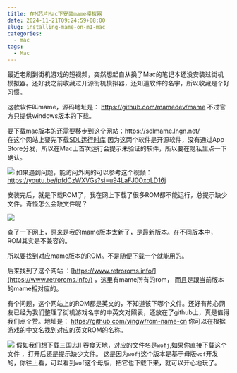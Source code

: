 ```yaml
---
title: 在M芯片Mac下安装mame模拟器
date: 2024-11-21T09:24:59+08:00
slug: installing-mame-on-m1-mac
categories:
  - mac
tags:
  - Mac
---
```




最近老刷到街机游戏的短视频，突然想起自从换了Mac的笔记本还没安装过街机模拟器。还好我之前收藏过开源街机模拟器，还知道软件的名字，所以收藏是个好习惯。

这款软件叫mame，源码地址是： https://github.com/mamedev/mame 
不过官方只提供windows版本的下载。

要下载mac版本的还需要移步到这个网站：[https://sdlmame.lngn.net/ ](https://sdlmame.lngn.net/ )  
在这个网站上要先下载[SDL运行时库](https://github.com/libsdl-org/SDL/releases)
因为这两个软件是开源软件，没有通过App Store分发，所以在Mac上首次运行会提示未验证的软件，所以要在隐私里点一下确认。

![](/assets/img/2024/11/20/2251101870.png)
如果遇到问题，能访问外网的可以参考这个视频：https://youtu.be/ipfdCzWXVGs?si=u94LaFJ0OxoLD16j

安装完后，就是下载ROM了，我在网上下载了很多ROM都不能运行，总提示缺少文件。奇怪怎么会缺文件呢？

![](/assets/img/2024/11/20/2251213090.png)

查了一下网上，原来是我的mame版本太新了，是最新版本。在不同版本中，ROM其实是不兼容的。

所以要找到对应mame版本的ROM。不是随便下载一个就能用的。

后来找到了这个网站 ：[https://www.retroroms.info/](https://www.retroroms.info/) ，这里有mame所有的rom， 而且是跟当前版本的mame相对应的。

有个问题，这个网站上的ROM都是英文的，不知道该下哪个文件。还好有热心网友已经为我们整理了街机游戏名字的中英文对照表，还放在了github上，真是值得我们点个赞。地址是： https://github.com/yingw/rom-name-cn
你可以在根据游戏的中文名找到对应的英文ROM的名称。

![](/assets/img/2024/11/21/0801480040.png)
假如我们想下载三国志II 吞食天地，对应的文件名是`wofj`,如果你直接下载这个文件 ，打开后还是提示缺少文件。
这是因为`wofj`这个版本是基于母版`wof`开发的，你往上看，可以看到`wof`这个母版，把它也下载下来，就可以开心地玩了。
